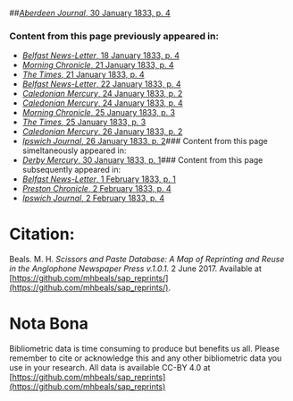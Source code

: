 ##[*Aberdeen Journal*, 30 January 1833, p. 4](https://mhbeals.github.io/sap_html/Aberdeen-Journal/Aberdeen-Journal-30-January-1833-p-4)

### Content from this page previously appeared in:
+ [*Belfast News-Letter*, 18 January 1833, p. 4](https://mhbeals.github.io/sap_html/Belfast-News-Letter/Belfast-News-Letter-18-January-1833-p-4)
+ [*Morning Chronicle*, 21 January 1833, p. 4](https://mhbeals.github.io/sap_html/Morning-Chronicle/Morning-Chronicle-21-January-1833-p-4)
+ [*The Times*, 21 January 1833, p. 4](https://mhbeals.github.io/sap_html/The-Times/The-Times-21-January-1833-p-4)
+ [*Belfast News-Letter*, 22 January 1833, p. 4](https://mhbeals.github.io/sap_html/Belfast-News-Letter/Belfast-News-Letter-22-January-1833-p-4)
+ [*Caledonian Mercury*, 24 January 1833, p. 2](https://mhbeals.github.io/sap_html/Caledonian-Mercury/Caledonian-Mercury-24-January-1833-p-2)
+ [*Caledonian Mercury*, 24 January 1833, p. 4](https://mhbeals.github.io/sap_html/Caledonian-Mercury/Caledonian-Mercury-24-January-1833-p-4)
+ [*Morning Chronicle*, 25 January 1833, p. 3](https://mhbeals.github.io/sap_html/Morning-Chronicle/Morning-Chronicle-25-January-1833-p-3)
+ [*The Times*, 25 January 1833, p. 3](https://mhbeals.github.io/sap_html/The-Times/The-Times-25-January-1833-p-3)
+ [*Caledonian Mercury*, 26 January 1833, p. 2](https://mhbeals.github.io/sap_html/Caledonian-Mercury/Caledonian-Mercury-26-January-1833-p-2)
+ [*Ipswich Journal*, 26 January 1833, p. 2](https://mhbeals.github.io/sap_html/Ipswich-Journal/Ipswich-Journal-26-January-1833-p-2)### Content from this page simeltaneously appeared in:
+ [*Derby Mercury*, 30 January 1833, p. 1](https://mhbeals.github.io/sap_html/Derby-Mercury/Derby-Mercury-30-January-1833-p-1)### Content from this page subsequently appeared in:
+ [*Belfast News-Letter*, 1 February 1833, p. 1](https://mhbeals.github.io/sap_html/Belfast-News-Letter/Belfast-News-Letter-1-February-1833-p-1)
+ [*Preston Chronicle*, 2 February 1833, p. 4](https://mhbeals.github.io/sap_html/Preston-Chronicle/Preston-Chronicle-2-February-1833-p-4)
+ [*Ipswich Journal*, 2 February 1833, p. 4](https://mhbeals.github.io/sap_html/Ipswich-Journal/Ipswich-Journal-2-February-1833-p-4)
                    
# Citation: 

Beals. M. H. *Scissors and Paste Database: A Map of Reprinting and Reuse in the Anglophone Newspaper Press v.1.0.1.* 2 June 2017. Available at [https://github.com/mhbeals/sap_reprints/](https://github.com/mhbeals/sap_reprints/). 
                    
# Nota Bona

Bibliometric data is time consuming to produce but benefits us all. Please remember to cite or acknowledge this and any other bibliometric data you use in your research. All data is available CC-BY 4.0 at [https://github.com/mhbeals/sap_reprints](https://github.com/mhbeals/sap_reprints)